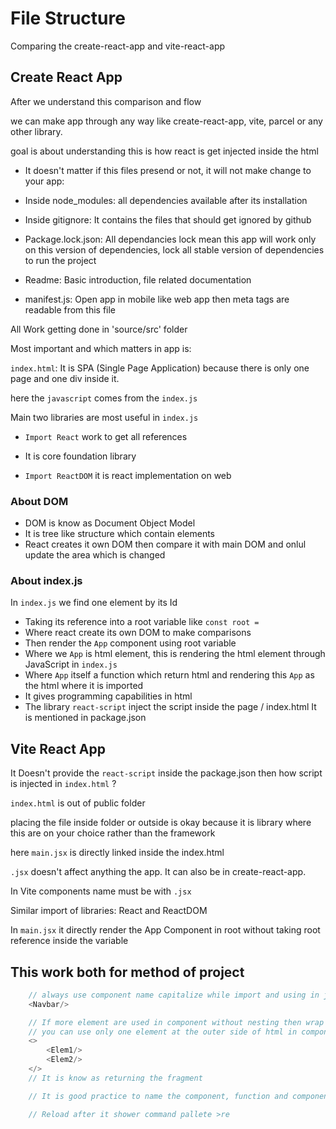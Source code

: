 # File Structure

Comparing the create-react-app and vite-react-app

## Create React App

After we understand this comparison and flow 

we can make app through any way like create-react-app, vite, parcel or any other library.

goal is about understanding this is how react is get injected inside the html

+ It doesn't matter if this files presend or not, it will not make change to your app: 

- Inside node_modules: all dependencies available after its installation
- Inside gitignore: It contains the files that should get ignored by github
- Package.lock.json: All dependancies lock mean this app will work only on this version of dependencies, lock all stable version of dependencies to run the project

- Readme: Basic introduction, file related documentation
- manifest.js: Open app in mobile like web app then meta tags are readable from this file


All Work getting done in 'source/src' folder

Most important and which matters in app is: 

`index.html`: It is SPA (Single Page Application) because there is only one page and one div inside it.

here the `javascript` comes from the `index.js`

Main two libraries are most useful in `index.js`
+ `Import React` work to get all references
- It is core foundation library
+ `Import ReactDOM` it is react implementation on web

### About DOM
- DOM is know as Document Object Model
-  It is tree like structure which contain elements
- React creates it own DOM then compare it with main DOM and onlul update the area which is changed

### About index.js
In `index.js` we find one element by its Id
+ Taking its reference into a root variable like `const root = `
+ Where react create its own DOM to make comparisons
+ Then render the `App` component using root variable
+ Where we `App` is html element, this is rendering the html element through JavaScript in `index.js`
+ Where `App` itself a function which return html and rendering this `App` as the html where it is imported
+ It gives programming capabilities in html
+ The library `react-script` inject the script inside the page / index.html
It is mentioned in package.json


## Vite React App

It Doesn't provide the `react-script` inside the package.json then how script is injected in `index.html` ?

`index.html` is out of public folder

placing the file inside folder or outside is okay because it is library where this are on your choice rather than the framework

here `main.jsx` is directly linked inside the index.html

`.jsx` doesn't affect anything the app.
It can also be in create-react-app.

In Vite components name must be with `.jsx`

Similar import of libraries: React and ReactDOM

In `main.jsx` it directly render the App Component in root without taking root reference inside the variable

## This work both for method of project

```javascript
    // always use component name capitalize while import and using in jsx
    <Navbar/>

    // If more element are used in component without nesting then wrap them as follow
    // you can use only one element at the outer side of html in component
    <>
        <Elem1/>
        <Elem2/>
    </>
    // It is know as returning the fragment

    // It is good practice to name the component, function and component in import to capitalise

    // Reload after it shower command pallete >re
```


